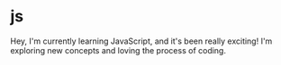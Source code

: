 # js
Hey, I'm currently learning JavaScript, and it's been really exciting! I'm exploring new concepts and loving the process of coding.
